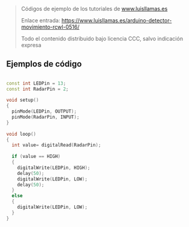 > Códigos de ejemplo de los tutoriales de www.luisllamas.es
>
> Enlace entrada: https://www.luisllamas.es/arduino-detector-movimiento-rcwl-0516/
>
> Todo el contenido distribuido bajo licencia CCC, salvo indicación expresa


## Ejemplos de código
```cpp
const int LEDPin = 13;
const int RadarPin = 2;
 
void setup()
{
  pinMode(LEDPin, OUTPUT);
  pinMode(RadarPin, INPUT);
}
 
void loop()
{
  int value= digitalRead(RadarPin);
 
  if (value == HIGH)
  {
    digitalWrite(LEDPin, HIGH);
    delay(50);
    digitalWrite(LEDPin, LOW);
    delay(50);
  }
  else
  {
    digitalWrite(LEDPin, LOW);
  }
}
```


